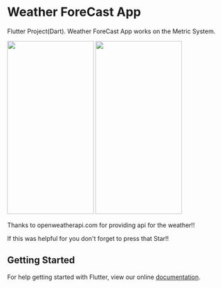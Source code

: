 # Weather ForeCast App

Flutter Project(Dart).
Weather ForeCast App works on the Metric System.

<img src = "https://user-images.githubusercontent.com/17084209/42895379-64c17202-8ad7-11e8-9439-df1d2e3d528e.png" width = "200" height="400"> <img src = "https://user-images.githubusercontent.com/17084209/42895489-b949cd4c-8ad7-11e8-8f02-1c5f01a29be5.png" width = "200" height="400">

Thanks to openweatherapi.com for providing api for the weather!!

If this was helpful for you don't forget to press that Star!!

## Getting Started

For help getting started with Flutter, view our online
[documentation](https://flutter.io/).
